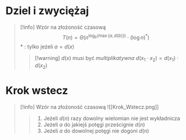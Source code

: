 # Dziel i zwyciężaj

>[!info] Wzór na złożoność czasową
$$ T(n) = \Theta (n^{ \log_b(\max{\{a, d(b)\}}) } \cdot (\log n)^*)$$
\* : tylko jeżeli $a = d(x)$
>>[!warning] $d(x)$ musi być *multiplikatywna*
>>$d(x_1 \cdot x_2) = d(x_1) \cdot d(x_2)$ 
# Krok wstecz
>[!info] Wzór na złożoność czasową
>![[Krok_Wstecz.png]]
>>1. Jeżeli $d(n)$ razy dowolny wielomian nie jest wykładnicza
>>2. Jeżeli $a$ do jakiejś potęgi prześcignie $d(n)$
>>3. Jeżeli $a$ do dowolnej potęgi nie dogoni $d(n)$ 
